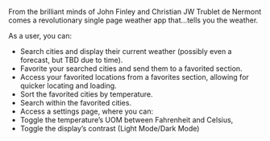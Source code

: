From the brilliant minds of John Finley and Christian JW Trublet de Nermont comes a revolutionary single page weather app that…tells you the weather.

As a user, you can:

*	Search cities and display their current weather (possibly even a forecast, but TBD due to time).
*	Favorite your searched cities and send them to a favorited section.
*	Access your favorited locations from a favorites section, allowing for quicker locating and loading.
*	Sort the favorited cities by temperature.
*	Search within the favorited cities.
*	Access a settings page, where you can:
*	Toggle the temperature’s UOM between Fahrenheit and Celsius,
*	Toggle the display’s contrast (Light Mode/Dark Mode)